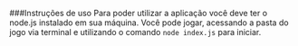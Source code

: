 ###Instruções de uso
Para poder utilizar a aplicação você deve ter o node.js instalado em sua máquina.
Você pode jogar, acessando a pasta do jogo via terminal e utilizando o comando `node index.js` para iniciar.
